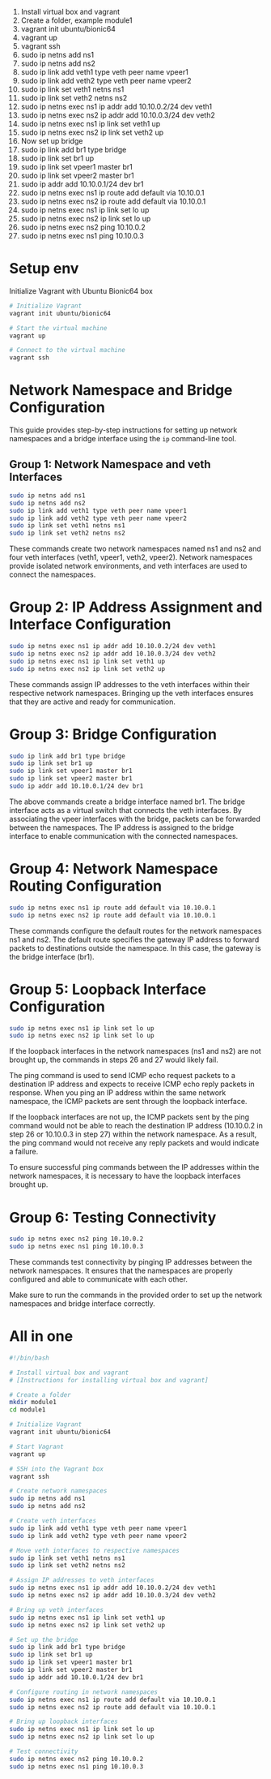 1. Install virtual box and vagrant
2. Create a folder, example module1
3. vagrant init ubuntu/bionic64
4. vagrant up
5. vagrant ssh
6. sudo ip netns add ns1
7. sudo ip netns add ns2
8. sudo ip link add veth1 type veth peer name vpeer1
9. sudo ip link add veth2 type veth peer name vpeer2
10. sudo ip link set veth1 netns ns1
11. sudo ip link set veth2 netns ns2
12. sudo ip netns exec ns1 ip addr add 10.10.0.2/24 dev veth1
13. sudo ip netns exec ns2 ip addr add 10.10.0.3/24 dev veth2
14. sudo ip netns exec ns1 ip link set veth1 up
15. sudo ip netns exec ns2 ip link set veth2 up
16. Now set up bridge
17. sudo ip link add br1 type bridge
18. sudo ip link set br1 up
19. sudo ip link set vpeer1 master br1
20. sudo ip link set vpeer2 master br1
21. sudo ip addr add 10.10.0.1/24 dev br1
22. sudo ip netns exec ns1 ip route add default via 10.10.0.1
23. sudo ip netns exec ns2 ip route add default via 10.10.0.1
24. sudo ip netns exec ns1 ip link set lo up
25. sudo ip netns exec ns2 ip link set lo up
26. sudo ip netns exec ns2 ping 10.10.0.2
27. sudo ip netns exec ns1 ping 10.10.0.3

# Setup env
Initialize Vagrant with Ubuntu Bionic64 box
```bash
# Initialize Vagrant
vagrant init ubuntu/bionic64

# Start the virtual machine
vagrant up

# Connect to the virtual machine
vagrant ssh
```


# Network Namespace and Bridge Configuration

This guide provides step-by-step instructions for setting up network namespaces and a bridge interface using the `ip` command-line tool.

## Group 1: Network Namespace and veth Interfaces

```bash
sudo ip netns add ns1
sudo ip netns add ns2
sudo ip link add veth1 type veth peer name vpeer1
sudo ip link add veth2 type veth peer name vpeer2
sudo ip link set veth1 netns ns1
sudo ip link set veth2 netns ns2
```

These commands create two network namespaces named ns1 and ns2 and four veth interfaces (veth1, vpeer1, veth2, vpeer2). Network namespaces provide isolated network environments, and veth interfaces are used to connect the namespaces.


# Group 2: IP Address Assignment and Interface Configuration
```bash
sudo ip netns exec ns1 ip addr add 10.10.0.2/24 dev veth1
sudo ip netns exec ns2 ip addr add 10.10.0.3/24 dev veth2
sudo ip netns exec ns1 ip link set veth1 up
sudo ip netns exec ns2 ip link set veth2 up
```

These commands assign IP addresses to the veth interfaces within their respective network namespaces. Bringing up the veth interfaces ensures that they are active and ready for communication.

# Group 3: Bridge Configuration
```bash 
sudo ip link add br1 type bridge
sudo ip link set br1 up
sudo ip link set vpeer1 master br1
sudo ip link set vpeer2 master br1
sudo ip addr add 10.10.0.1/24 dev br1
```

The above commands create a bridge interface named br1. The bridge interface acts as a virtual switch that connects the veth interfaces. By associating the vpeer interfaces with the bridge, packets can be forwarded between the namespaces. The IP address is assigned to the bridge interface to enable communication with the connected namespaces.


# Group 4: Network Namespace Routing Configuration
```bash
sudo ip netns exec ns1 ip route add default via 10.10.0.1
sudo ip netns exec ns2 ip route add default via 10.10.0.1
```

These commands configure the default routes for the network namespaces ns1 and ns2. The default route specifies the gateway IP address to forward packets to destinations outside the namespace. In this case, the gateway is the bridge interface (br1).


# Group 5: Loopback Interface Configuration
```bash
sudo ip netns exec ns1 ip link set lo up
sudo ip netns exec ns2 ip link set lo up
```

If the loopback interfaces in the network namespaces (ns1 and ns2) are not brought up, the commands in steps 26 and 27 would likely fail.

The ping command is used to send ICMP echo request packets to a destination IP address and expects to receive ICMP echo reply packets in response. When you ping an IP address within the same network namespace, the ICMP packets are sent through the loopback interface.

If the loopback interfaces are not up, the ICMP packets sent by the ping command would not be able to reach the destination IP address (10.10.0.2 in step 26 or 10.10.0.3 in step 27) within the network namespace. As a result, the ping command would not receive any reply packets and would indicate a failure.

To ensure successful ping commands between the IP addresses within the network namespaces, it is necessary to have the loopback interfaces brought up.


# Group 6: Testing Connectivity
```bash
sudo ip netns exec ns2 ping 10.10.0.2
sudo ip netns exec ns1 ping 10.10.0.3
```
These commands test connectivity by pinging IP addresses between the network namespaces. It ensures that the namespaces are properly configured and able to communicate with each other.

Make sure to run the commands in the provided order to set up the network namespaces and bridge interface correctly.


# All in one

```bash
#!/bin/bash

# Install virtual box and vagrant
# [Instructions for installing virtual box and vagrant]

# Create a folder
mkdir module1
cd module1

# Initialize Vagrant
vagrant init ubuntu/bionic64

# Start Vagrant
vagrant up

# SSH into the Vagrant box
vagrant ssh

# Create network namespaces
sudo ip netns add ns1
sudo ip netns add ns2

# Create veth interfaces
sudo ip link add veth1 type veth peer name vpeer1
sudo ip link add veth2 type veth peer name vpeer2

# Move veth interfaces to respective namespaces
sudo ip link set veth1 netns ns1
sudo ip link set veth2 netns ns2

# Assign IP addresses to veth interfaces
sudo ip netns exec ns1 ip addr add 10.10.0.2/24 dev veth1
sudo ip netns exec ns2 ip addr add 10.10.0.3/24 dev veth2

# Bring up veth interfaces
sudo ip netns exec ns1 ip link set veth1 up
sudo ip netns exec ns2 ip link set veth2 up

# Set up the bridge
sudo ip link add br1 type bridge
sudo ip link set br1 up
sudo ip link set vpeer1 master br1
sudo ip link set vpeer2 master br1
sudo ip addr add 10.10.0.1/24 dev br1

# Configure routing in network namespaces
sudo ip netns exec ns1 ip route add default via 10.10.0.1
sudo ip netns exec ns2 ip route add default via 10.10.0.1

# Bring up loopback interfaces
sudo ip netns exec ns1 ip link set lo up
sudo ip netns exec ns2 ip link set lo up

# Test connectivity
sudo ip netns exec ns2 ping 10.10.0.2
sudo ip netns exec ns1 ping 10.10.0.3
```
